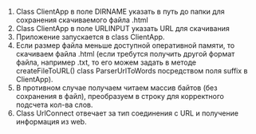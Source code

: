 1. Class ClientApp в поле DIRNAME указать в путь до папки для сохранения скачиваемого файла .html
2. Class ClientApp в поле URLINPUT указать URL для скачивания
3. Приложение запускается в class ClientApp.
4. Если размер файла меньше доступной оперативной памяти, то скачиваем файла .html
   (если требутся получить другой формат файла, например .txt, то его можем задать в методе createFileToURL()
   clаss ParserUrlToWords посредством поля suffix в ClientApp).
5. В противном случае получаем читаем массив байтов (без сохранения в файл), преобразуем в строку для корректного
   подсчета кол-ва слов.
6. Class UrlConnect отвечает за тип соединения с URL и получение информация из web. 